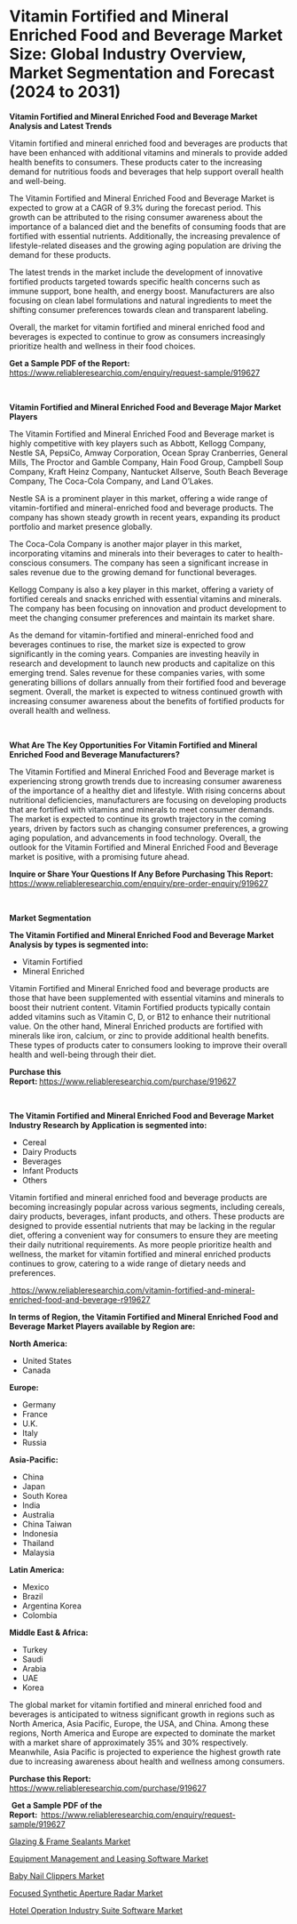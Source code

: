 <p><h1>Vitamin Fortified and Mineral Enriched Food and Beverage Market Size: Global Industry Overview, Market Segmentation and Forecast (2024 to 2031)</h1></p><p><strong>Vitamin Fortified and Mineral Enriched Food and Beverage Market Analysis and Latest Trends</strong></p>
<p><p>Vitamin fortified and mineral enriched food and beverages are products that have been enhanced with additional vitamins and minerals to provide added health benefits to consumers. These products cater to the increasing demand for nutritious foods and beverages that help support overall health and well-being.</p><p>The Vitamin Fortified and Mineral Enriched Food and Beverage Market is expected to grow at a CAGR of 9.3% during the forecast period. This growth can be attributed to the rising consumer awareness about the importance of a balanced diet and the benefits of consuming foods that are fortified with essential nutrients. Additionally, the increasing prevalence of lifestyle-related diseases and the growing aging population are driving the demand for these products.</p><p>The latest trends in the market include the development of innovative fortified products targeted towards specific health concerns such as immune support, bone health, and energy boost. Manufacturers are also focusing on clean label formulations and natural ingredients to meet the shifting consumer preferences towards clean and transparent labeling.</p><p>Overall, the market for vitamin fortified and mineral enriched food and beverages is expected to continue to grow as consumers increasingly prioritize health and wellness in their food choices.</p></p>
<p><strong>Get a Sample PDF of the Report:&nbsp;</strong> <a href="https://www.reliableresearchiq.com/enquiry/request-sample/919627">https://www.reliableresearchiq.com/enquiry/request-sample/919627</a></p>
<p>&nbsp;</p>
<p><strong>Vitamin Fortified and Mineral Enriched Food and Beverage Major Market Players</strong></p>
<p><p>The Vitamin Fortified and Mineral Enriched Food and Beverage market is highly competitive with key players such as Abbott, Kellogg Company, Nestle SA, PepsiCo, Amway Corporation, Ocean Spray Cranberries, General Mills, The Proctor and Gamble Company, Hain Food Group, Campbell Soup Company, Kraft Heinz Company, Nantucket Allserve, South Beach Beverage Company, The Coca-Cola Company, and Land O’Lakes.</p><p>Nestle SA is a prominent player in this market, offering a wide range of vitamin-fortified and mineral-enriched food and beverage products. The company has shown steady growth in recent years, expanding its product portfolio and market presence globally. </p><p>The Coca-Cola Company is another major player in this market, incorporating vitamins and minerals into their beverages to cater to health-conscious consumers. The company has seen a significant increase in sales revenue due to the growing demand for functional beverages.</p><p>Kellogg Company is also a key player in this market, offering a variety of fortified cereals and snacks enriched with essential vitamins and minerals. The company has been focusing on innovation and product development to meet the changing consumer preferences and maintain its market share.</p><p>As the demand for vitamin-fortified and mineral-enriched food and beverages continues to rise, the market size is expected to grow significantly in the coming years. Companies are investing heavily in research and development to launch new products and capitalize on this emerging trend. Sales revenue for these companies varies, with some generating billions of dollars annually from their fortified food and beverage segment. Overall, the market is expected to witness continued growth with increasing consumer awareness about the benefits of fortified products for overall health and wellness.</p></p>
<p>&nbsp;</p>
<p><strong>What Are The Key Opportunities For Vitamin Fortified and Mineral Enriched Food and Beverage Manufacturers?</strong></p>
<p><p>The Vitamin Fortified and Mineral Enriched Food and Beverage market is experiencing strong growth trends due to increasing consumer awareness of the importance of a healthy diet and lifestyle. With rising concerns about nutritional deficiencies, manufacturers are focusing on developing products that are fortified with vitamins and minerals to meet consumer demands. The market is expected to continue its growth trajectory in the coming years, driven by factors such as changing consumer preferences, a growing aging population, and advancements in food technology. Overall, the outlook for the Vitamin Fortified and Mineral Enriched Food and Beverage market is positive, with a promising future ahead.</p></p>
<p><strong>Inquire or Share Your Questions If Any Before Purchasing This Report:</strong> <a href="https://www.reliableresearchiq.com/enquiry/pre-order-enquiry/919627">https://www.reliableresearchiq.com/enquiry/pre-order-enquiry/919627</a></p>
<p>&nbsp;</p>
<p><strong>Market Segmentation</strong></p>
<p><strong>The Vitamin Fortified and Mineral Enriched Food and Beverage Market Analysis by types is segmented into:</strong></p>
<p><ul><li>Vitamin Fortified</li><li>Mineral Enriched</li></ul></p>
<p><p>Vitamin Fortified and Mineral Enriched food and beverage products are those that have been supplemented with essential vitamins and minerals to boost their nutrient content. Vitamin Fortified products typically contain added vitamins such as Vitamin C, D, or B12 to enhance their nutritional value. On the other hand, Mineral Enriched products are fortified with minerals like iron, calcium, or zinc to provide additional health benefits. These types of products cater to consumers looking to improve their overall health and well-being through their diet.</p></p>
<p><strong>Purchase this Report:&nbsp;</strong><a href="https://www.reliableresearchiq.com/purchase/919627">https://www.reliableresearchiq.com/purchase/919627</a></p>
<p>&nbsp;</p>
<p><strong>The Vitamin Fortified and Mineral Enriched Food and Beverage Market Industry Research by Application is segmented into:</strong></p>
<p><ul><li>Cereal</li><li>Dairy Products</li><li>Beverages</li><li>Infant Products</li><li>Others</li></ul></p>
<p><p>Vitamin fortified and mineral enriched food and beverage products are becoming increasingly popular across various segments, including cereals, dairy products, beverages, infant products, and others. These products are designed to provide essential nutrients that may be lacking in the regular diet, offering a convenient way for consumers to ensure they are meeting their daily nutritional requirements. As more people prioritize health and wellness, the market for vitamin fortified and mineral enriched products continues to grow, catering to a wide range of dietary needs and preferences.</p></p>
<p><a href="https://www.reliableresearchiq.com/vitamin-fortified-and-mineral-enriched-food-and-beverage-r919627">&nbsp;https://www.reliableresearchiq.com/vitamin-fortified-and-mineral-enriched-food-and-beverage-r919627</a></p>
<p><strong>In terms of Region, the Vitamin Fortified and Mineral Enriched Food and Beverage Market Players available by Region are:</strong></p>
<p>
    <p> <strong> North America: </strong>
        <ul>
            <li>United States</li>
            <li>Canada</li>
        </ul>
        </p> 
    <p> <strong> Europe: </strong>
        <ul>
            <li>Germany</li>
            <li>France</li>
            <li>U.K.</li>
            <li>Italy</li>
            <li>Russia</li>
        </ul>
        </p> 
    <p> <strong> Asia-Pacific: </strong>
        <ul>
            <li>China</li>
            <li>Japan</li>
            <li>South Korea</li>
            <li>India</li>
            <li>Australia</li>
            <li>China Taiwan</li>
            <li>Indonesia</li>
            <li>Thailand</li>
            <li>Malaysia</li>
        </ul>
        </p> 
    <p> <strong> Latin America: </strong>
        <ul>
            <li>Mexico</li>
            <li>Brazil</li>
            <li>Argentina Korea</li>
            <li>Colombia</li>
        </ul>
        </p> 
    <p> <strong> Middle East & Africa: </strong>
        <ul>
            <li>Turkey</li>
            <li>Saudi</li>
            <li>Arabia</li>
            <li>UAE</li>
            <li>Korea</li>
        </ul>
    </p>
    </p>
<p><p>The global market for vitamin fortified and mineral enriched food and beverages is anticipated to witness significant growth in regions such as North America, Asia Pacific, Europe, the USA, and China. Among these regions, North America and Europe are expected to dominate the market with a market share of approximately 35% and 30% respectively. Meanwhile, Asia Pacific is projected to experience the highest growth rate due to increasing awareness about health and wellness among consumers.</p></p>
<p><strong>Purchase this Report: </strong><a href="https://www.reliableresearchiq.com/purchase/919627">https://www.reliableresearchiq.com/purchase/919627</a></p>
<p>&nbsp;<strong>Get a Sample PDF of the Report:&nbsp;&nbsp;</strong><a href="https://www.reliableresearchiq.com/enquiry/request-sample/919627">https://www.reliableresearchiq.com/enquiry/request-sample/919627</a></p>
<p><strong></strong></p>
<p><p><a href="https://www.linkedin.com/pulse/global-glazing-frame-sealants-market-sector-types-applications-osruf?trackingId=%2BWbk4UDNLVs%2F8cgoZeaxzQ%3D%3D">Glazing & Frame Sealants Market</a></p><p><a href="https://github.com/lylyparadise/Market-Research-Report-List-4/blob/main/equipment-management-and-leasing-software-market.md">Equipment Management and Leasing Software Market</a></p><p><a href="https://www.linkedin.com/pulse/global-baby-nail-clippers-market-trends-insights-growth-opportunities-wcljf?trackingId=2Zfhyz0%2FS7qvQ3FrflP3Jw%3D%3D">Baby Nail Clippers Market</a></p><p><a href="https://www.linkedin.com/pulse/focused-synthetic-aperture-radar-market-size-share-analysis-rjhwf?trackingId=NAZI7%2FKdpQsnkseCTi6V%2BQ%3D%3D">Focused Synthetic Aperture Radar Market</a></p><p><a href="https://github.com/lnamivez37/Market-Research-Report-List-1/blob/main/hotel-operation-industry-suite-software-market.md">Hotel Operation Industry Suite Software Market</a></p></p>